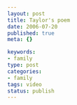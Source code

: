 ```yaml
--- 
layout: post
title: Taylor's poem
date: 2006-07-20
published: true
meta: {}

keywords: 
- family
type: post
categories: 
- family
tags: video
status: publish
---
```


